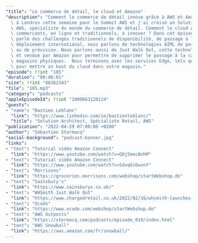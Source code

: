 ```yaml
---
"title": "Le commerce de détail, le cloud et Amazon"
"description": "Comment le commerce de détail innove grâce à AWS et Amazon: J'étais\
  \ à Londres cette semaine pour le Summit AWS et j'ai croisé un Solution Architect\
  \ AWS, spécialiste du monde du commerce de détail. Comment le cloud AWS aide les\
  \ commercants, en ligne et traditionnels, à innover ? Dans cet épisode, après avoir\
  \ parlé des challenges traditionnels de disponibilité, de passage à l'échelle ou\
  \ déploiement international, nous parlons de technologies AIML de personalisation\
  \ ou de prévision. Nous parlons aussi de Just Walk Out, cette technologie créée\
  \ et vendue par Amazon pour permettre de supprimer le passage à la caisse dans les\
  \ magasins physiques.  Nous terminons avec les services Edge, tels que AWS Outposts,\
  \ pour mettre un bout du cloud dans votre magasin."
"episode": !!int "105"
"duration": "00:46:01"
"size": !!int "88362343"
"file": "105.mp3"
"category": "podcasts"
"appleEpisodeId": !!int "1000663120124"
"guests":
- "name": "Bastien Leblanc"
  "link": "https://www.linkedin.com/in/bastienleblanc/"
  "title": "Solution Architect, Spécialiste Retail, AWS"
"publication": "2022-04-29 07:00:00 +0200"
"author": "Sébastien Stormacq"
"social-background": "podcast-banner.jpg"
"links":
- "text": "Tutorial vidéo Amazon Connect"
  "link": "https://www.youtube.com/watch?v=QOj5moc8nhM"
- "text": "Tutorial vidéo Amazon Connect"
  "link": "https://www.youtube.com/watch?v=5dxq6i6wvnY"
- "text": "Morrisons"
  "link": "https://groceries.morrisons.com/webshop/startWebshop.do"
- "text": "Sainsbury's"
  "link": "https://www.sainsburys.co.uk/"
- "text": "WHSmith Just Walk Out"
  "link": "https://www.chargedretail.co.uk/2022/02/16/whsmith-launches-first-just-walk-out-store/"
- "text": "Ocado"
  "link": "https://www.ocado.com/webshop/startWebshop.do"
- "text": "AWS Outposts"
  "link": "https://stormacq.com/podcasts/episode_019/index.html"
- "text": "AWS Snowball"
  "link": "https://aws.amazon.com/fr/snowball/"
---
```


